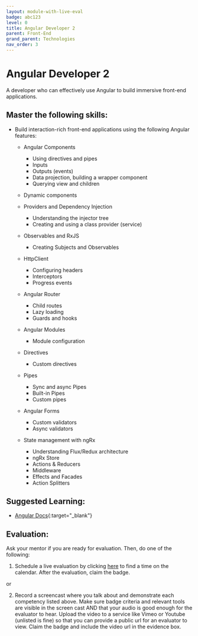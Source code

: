 ```yaml
---
layout: module-with-live-eval
badge: abc123
level: 0
title: Angular Developer 2
parent: Front-End
grand_parent: Technologies
nav_order: 3
---
```

# Angular Developer 2

A developer who can effectively use Angular to build immersive front-end applications.

## Master the following skills:

- Build interaction-rich front-end applications using the following Angular features:

  - Angular Components

    - Using directives and pipes
    - Inputs
    - Outputs (events)
    - Data projection, building a wrapper component
    - Querying view and children

  - Dynamic components

  - Providers and Dependency Injection

    - Understanding the injector tree
    - Creating and using a class provider (service)

  - Observables and RxJS

    - Creating Subjects and Observables

  - HttpClient

    - Configuring headers
    - Interceptors
    - Progress events

  - Angular Router

    - Child routes
    - Lazy loading
    - Guards and hooks

  - Angular Modules

    - Module configuration

  - Directives

    - Custom directives

  - Pipes

    - Sync and async Pipes
    - Built-in Pipes
    - Custom pipes

  - Angular Forms

    - Custom validators
    - Async validators

  - State management with ngRx
    - Understanding Flux/Redux architecture
    - ngRx Store
    - Actions & Reducers
    - Middleware
    - Effects and Facades
    - Action Splitters

## Suggested Learning:

- [Angular Docs](https://angular.io/){:target="\_blank"}

## Evaluation:

Ask your mentor if you are ready for evaluation. Then, do one of the following:

1. Schedule a live evaluation by clicking [here](https://api.logro.io/widget/appointment/codex-evals/full-stack) to find a time on the calendar. After the evaluation, claim the badge.

or

2. Record a screencast where you talk about and demonstrate each competency listed above. Make sure badge criteria and relevant tools are visible in the screen cast AND that your audio is good enough for the evaluator to hear. Upload the video to a service like Vimeo or Youtube (unlisted is fine) so that you can provide a public url for an evaluator to view. Claim the badge and include the video url in the evidence box.
